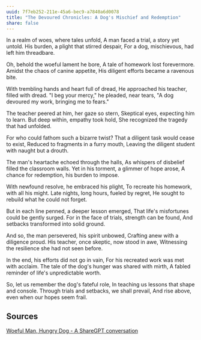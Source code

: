 ```yaml
---
uuid: 7f7eb252-211e-45a6-bec9-a7840a6d0078
title: "The Devoured Chronicles: A Dog's Mischief and Redemption"
share: false
---
```


In a realm of woes, where tales unfold,
A man faced a trial, a story yet untold.
His burden, a plight that stirred despair,
For a dog, mischievous, had left him threadbare.

Oh, behold the woeful lament he bore,
A tale of homework lost forevermore.
Amidst the chaos of canine appetite,
His diligent efforts became a ravenous bite.

With trembling hands and heart full of dread,
He approached his teacher, filled with dread.
"I beg your mercy," he pleaded, near tears,
"A dog devoured my work, bringing me to fears."

The teacher peered at him, her gaze so stern,
Skeptical eyes, expecting him to learn.
But deep within, empathy took hold,
She recognized the tragedy that had unfolded.

For who could fathom such a bizarre twist?
That a diligent task would cease to exist,
Reduced to fragments in a furry mouth,
Leaving the diligent student with naught but a drouth.

The man's heartache echoed through the halls,
As whispers of disbelief filled the classroom walls.
Yet in his torment, a glimmer of hope arose,
A chance for redemption, his burden to impose.

With newfound resolve, he embraced his plight,
To recreate his homework, with all his might.
Late nights, long hours, fueled by regret,
He sought to rebuild what he could not forget.

But in each line penned, a deeper lesson emerged,
That life's misfortunes could be gently surged.
For in the face of trials, strength can be found,
And setbacks transformed into solid ground.

And so, the man persevered, his spirit unbowed,
Crafting anew with a diligence proud.
His teacher, once skeptic, now stood in awe,
Witnessing the resilience she had not seen before.

In the end, his efforts did not go in vain,
For his recreated work was met with acclaim.
The tale of the dog's hunger was shared with mirth,
A fabled reminder of life's unpredictable worth.

So, let us remember the dog's fateful role,
In teaching us lessons that shape and console.
Through trials and setbacks, we shall prevail,
And rise above, even when our hopes seem frail.

## Sources

[Woeful Man, Hungry Dog - A ShareGPT conversation](https://sharegpt.com/c/MoTC863)